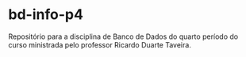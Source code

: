 # bd-info-p4

Repositório para a disciplina de Banco de Dados do quarto período do curso ministrada pelo professor Ricardo Duarte Taveira.
